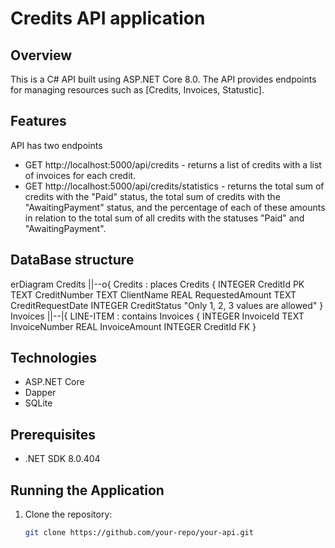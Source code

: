 # Credits API application

## Overview
This is a C# API built using ASP.NET Core 8.0. The API provides endpoints for managing resources such as [Credits, Invoices, Statustic].

## Features
API has two endpoints
- GET http://localhost:5000/api/credits - returns a list of credits with a list of invoices for each credit.
- GET http://localhost:5000/api/credits/statistics - returns the total sum of credits with the "Paid" status, the total
               sum of credits with the "AwaitingPayment" status, and the percentage of each of these amounts in relation to the total 
               sum of all credits with the statuses "Paid" and "AwaitingPayment".


## DataBase structure
erDiagram
    Credits ||--o{ Credits : places
    Credits {
        INTEGER CreditId PK
        TEXT CreditNumber
        TEXT ClientName
        REAL RequestedAmount
        TEXT CreditRequestDate
        INTEGER CreditStatus "Only 1, 2, 3 values are allowed"
    }
    Invoices ||--|{ LINE-ITEM : contains
    Invoices {
        INTEGER InvoiceId
        TEXT InvoiceNumber
        REAL InvoiceAmount
        INTEGER CreditId FK
    }

    
## Technologies
- ASP.NET Core
- Dapper
- SQLite

## Prerequisites
- .NET SDK 8.0.404

## Running the Application
1. Clone the repository:
   ```bash
   git clone https://github.com/your-repo/your-api.git